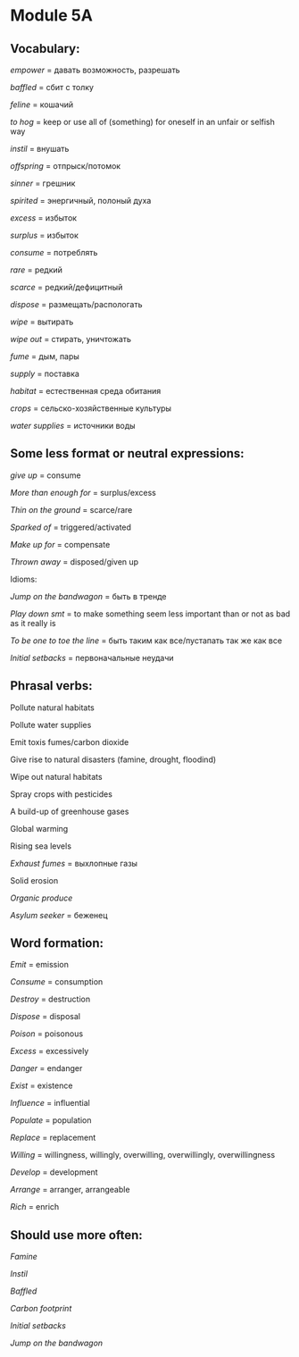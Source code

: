 
Module 5A
===

Vocabulary:
---

*empower* = давать возможность, разрешать

*baffled* = сбит с толку

*feline* = кошачий

*to hog* = keep or use all of (something) for oneself in an unfair or selfish way

*instil* = внушать

*offspring* = отпрыск/потомок

*sinner* = грешник

*spirited* = энергичный, полоный духа

*excess* = избыток

*surplus* = избыток

*consume* = потреблять

*rare* = редкий

*scarce* = редкий/дефицитный

*dispose* = размещать/распологать

*wipe* = вытирать

*wipe out* = стирать, уничтожать

*fume* = дым, пары

*supply* = поставка

*habitat* = естественная среда обитания

*crops* = cельско-хозяйственные культуры

*water supplies* = источники воды


Some less format or neutral expressions:
---

*give up* = consume

*More than enough for* = surplus/excess

*Thin on the ground* = scarce/rare

*Sparked of* = triggered/activated

*Make up for* = compensate

*Thrown away* = disposed/given up


Idioms:

*Jump on the bandwagon* = быть в тренде

*Play down smt* = to make something seem less important than or not as bad as it really is

*To be one to toe the line* = быть таким как все/пустапать так же как все

*Initial setbacks* = первоначальные неудачи


Phrasal verbs:
---

Pollute natural habitats

Pollute water supplies

Emit toxis fumes/carbon dioxide

Give rise to natural disasters (famine, drought, floodind)

Wipe out natural habitats

Spray crops with pesticides

A build-up of greenhouse gases

Global warming

Rising sea levels

*Exhaust fumes* = выхлопные газы

Solid erosion

*Organic produce*

*Asylum seeker* = беженец


Word formation:
---

*Emit* = emission

*Consume* = consumption

*Destroy* = destruction

*Dispose* = disposal

*Poison* = poisonous

*Excess* = excessively

*Danger* = endanger

*Exist* = existence

*Influence* = influential

*Populate* = population

*Replace* = replacement

*Willing* = willingness, willingly, overwilling, overwillingly, overwillingness

*Develop* = development

*Arrange* = arranger, arrangeable

*Rich* = enrich


Should use more often:
---

*Famine*

*Instil*

*Baffled*

*Carbon footprint*

*Initial setbacks*

*Jump on the bandwagon*

